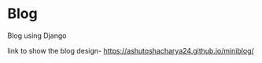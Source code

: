 # Blog
 Blog using Django

link to show the blog design- https://ashutoshacharya24.github.io/miniblog/
